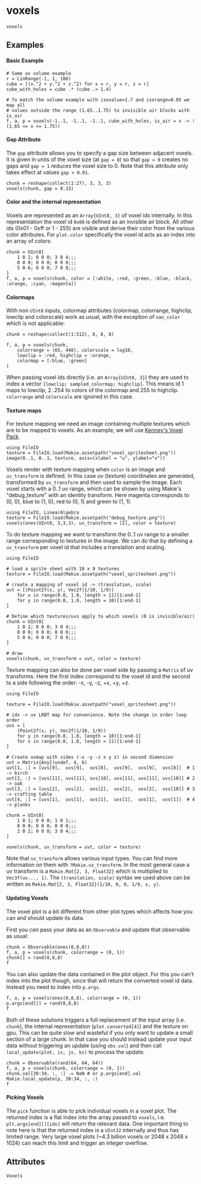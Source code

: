 # voxels

```@shortdocs; canonical=false
voxels
```


## Examples



#### Basic Example

```@figure backend=GLMakie
# Same as volume example
r = LinRange(-1, 1, 100)
cube = [(x.^2 + y.^2 + z.^2) for x = r, y = r, z = r]
cube_with_holes = cube .* (cube .> 1.4)

# To match the volume example with isovalue=1.7 and isorange=0.05 we map all
# values outside the range (1.65..1.75) to invisible air blocks with is_air
f, a, p = voxels(-1..1, -1..1, -1..1, cube_with_holes, is_air = x -> !(1.65 <= x <= 1.75))
```


#### Gap Attribute

The `gap` attribute allows you to specify a gap size between adjacent voxels.
It is given in units of the voxel size (at `gap = 0`) so that `gap = 0` creates no gaps and `gap = 1` reduces the voxel size to 0.
Note that this attribute only takes effect at values `gap > 0.01`.

```@figure backend=GLMakie
chunk = reshape(collect(1:27), 3, 3, 3)
voxels(chunk, gap = 0.33)
```


#### Color and the internal representation

Voxels are represented as an `Array{UInt8, 3}` of voxel ids internally.
In this representation the voxel id `0x00` is defined as an invisible air block.
All other ids (0x01 - 0xff or 1 - 255) are visible and derive their color from the various color attributes.
For `plot.color` specifically the voxel id acts as an index into an array of colors:

```@figure backend=GLMakie
chunk = UInt8[
    1 0 2; 0 0 0; 3 0 4;;;
    0 0 0; 0 0 0; 0 0 0;;;
    5 0 6; 0 0 0; 7 0 8;;;
]
f, a, p = voxels(chunk, color = [:white, :red, :green, :blue, :black, :orange, :cyan, :magenta])
```


#### Colormaps

With non `UInt8` inputs, colormap attributes (colormap, colorrange, highclip, lowclip and colorscale) work as usual, with the exception of `nan_color` which is not applicable:

```@figure backend=GLMakie
chunk = reshape(collect(1:512), 8, 8, 8)

f, a, p = voxels(chunk,
    colorrange = (65, 448), colorscale = log10,
    lowclip = :red, highclip = :orange,
    colormap = [:blue, :green]
)
```

When passing voxel ids directly (i.e. an `Array{UInt8, 3}`) they are used to index a vector `[lowclip; sampled_colormap; highclip]`.
This means id 1 maps to lowclip, 2..254 to colors of the colormap and 255 to highclip.
`colorrange` and `colorscale` are ignored in this case.


#### Texture maps

For texture mapping we need an image containing multiple textures which are to be mapped to voxels.
As an example, we will use [Kenney's Voxel Pack](https://www.kenney.nl/assets/voxel-pack).

```@figure backend=GLMakie
using FileIO
texture = FileIO.load(Makie.assetpath("voxel_spritesheet.png"))
image(0..1, 0..1, texture, axis=(xlabel = "u", ylabel="v"))
```

Voxels render with texture mapping when `color` is an image and `uv_transform` is defined.
In this case uv (texture) coordinates are generated, transformed by `uv_transform` and then used to sample the image.
Each voxel starts with a 0..1 uv range, which can be shown by using Makie's "debug_texture" with an identity transform.
Here magenta corresponds to (0, 0), blue to (1, 0), red to (0, 1) and green to (1, 1).

```@figure backend=GLMakie
using FileIO, LinearAlgebra
texture = FileIO.load(Makie.assetpath("debug_texture.png"))
voxels(ones(UInt8, 3,3,3), uv_transform = [I], color = texture)
```

To do texture mapping we want to transform the 0..1 uv range to a smaller range corresponding to textures in the image.
We can do that by defining a `uv_transform` per voxel id that includes a translation and scaling.

```@figure backend=GLMakie
using FileIO

# load a sprite sheet with 10 x 9 textures
texture = FileIO.load(Makie.assetpath("voxel_spritesheet.png"))

# create a mapping of voxel id -> (translation, scale)
uvt = [(Point2f(x, y), Vec2f(1/10, 1/9))
    for x in range(0.0, 1.0, length = 11)[1:end-1]
    for y in range(0.0, 1.0, length = 10)[1:end-1]
]

# Define which textures/uvs apply to which voxels (0 is invisible/air)
chunk = UInt8[
    1 0 2; 0 0 0; 3 0 4;;;
    0 0 0; 0 0 0; 0 0 0;;;
    5 0 6; 0 0 0; 7 0 9;;;
]

# draw
voxels(chunk, uv_transform = uvt, color = texture)
```

Texture mapping can also be done per voxel side by passing a `Matrix` of uv transforms.
Here the first index correspond to the voxel id and the second to a side following the order: -x, -y, -z, +x, +y, +z.

```@figure backend=GLMakie
using FileIO

texture = FileIO.load(Makie.assetpath("voxel_spritesheet.png"))

# idx -> uv LRBT map for convenience. Note the change in order loop order
uvs = [
    (Point2f(x, y), Vec2f(1/10, 1/9))
    for y in range(0.0, 1.0, length = 10)[1:end-1]
    for x in range(0.0, 1.0, length = 11)[1:end-1]
]

# Create uvmap with sides (-x -y -z x y z) in second dimension
uvt = Matrix{Any}(undef, 4, 6)
uvt[1, :] = [uvs[9],  uvs[9],  uvs[8],  uvs[9],  uvs[9],  uvs[8]]  # 1 -> birch
uvt[2, :] = [uvs[11], uvs[11], uvs[10], uvs[11], uvs[11], uvs[10]] # 2 -> oak
uvt[3, :] = [uvs[2],  uvs[2],  uvs[2],  uvs[2],  uvs[2],  uvs[18]] # 3 -> crafting table
uvt[4, :] = [uvs[1],  uvs[1],  uvs[1],  uvs[1],  uvs[1],  uvs[1]]  # 4 -> planks

chunk = UInt8[
    1 0 1; 0 0 0; 1 0 1;;;
    0 0 0; 0 0 0; 0 0 0;;;
    2 0 2; 0 0 0; 3 0 4;;;
]

voxels(chunk, uv_transform = uvt, color = texture)
```

Note that `uv_transform` allows various input types.
You can find more information on them with `?Makie.uv_transform`.
In the most general case a uv transform is a `Makie.Mat{2, 3, Float32}` which is multiplied to `Vec3f(uv..., 1)`.
The `(translation, scale)` syntax we used above can be written as `Makie.Mat{2, 3, Float32}(1/10, 0, 0, 1/9, x, y)`.


#### Updating Voxels

The voxel plot is a bit different from other plot types which affects how you can and should update its data.

First you *can* pass your data as an `Observable` and update that observable as usual:

```@figure backend=GLMakie
chunk = Observable(ones(8,8,8))
f, a, p = voxels(chunk, colorrange = (0, 1))
chunk[] = rand(8,8,8)
f
```

You can also update the data contained in the plot object.
For this you can't index into the plot though, since that will return the converted voxel id data.
Instead you need to index into `p.args`.

```@figure backend=GLMakie
f, a, p = voxels(ones(8,8,8), colorrange = (0, 1))
p.args[end][] = rand(8,8,8)
f
```

Both of these solutions triggers a full replacement of the input array (i.e. `chunk`), the internal representation (`plot.converted[4]`) and the texture on gpu.
This can be quite slow and wasteful if you only want to update a small section of a large chunk.
In that case you should instead update your input data without triggering an update (using `obs.val`) and then call `local_update(plot, is, js, ks)` to process the update:

```@figure backend=GLMakie
chunk = Observable(rand(64, 64, 64))
f, a, p = voxels(chunk, colorrange = (0, 1))
chunk.val[30:34, :, :] .= NaN # or p.args[end].val
Makie.local_update(p, 30:34, :, :)
f
```



#### Picking Voxels

The `pick` function is able to pick individual voxels in a voxel plot.
The returned index is a flat index into the array passed to `voxels`, i.e. `plt.args[end][][idx]` will return the relevant data.
One important thing to note here is that the returned index is a `UInt32` internally and thus has limited range.
Very large voxel plots (~4.3 billion voxels or 2048 x 2048 x 1024) can reach this limit and trigger an integer overflow.

## Attributes

```@attrdocs
Voxels
```
